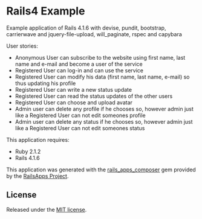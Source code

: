 Rails4 Example
================
Example application of Rails 4.1.6 with devise, pundit, bootstrap, carrierwave and jquery-file-upload, will_paginate, rspec and capybara

User stories:

* Anonymous User can subscribe to the website using first name, last name and e-mail and become a user of the service
* Registered User can log-in and can use the service
* Registered User can modify his data (first name, last name, e-mail) so thus updating his profile
* Registered User can write a new status update
* Registered User can read the status updates of the other users
* Registered User can choose and upload avatar
* Admin user can delete any profile if he chooses so, however admin just like a Registered User can not edit someones profile
* Admin user can delete any status if he chooses so, however admin just like a Registered User can not edit someones status

This application requires:

- Ruby 2.1.2
- Rails 4.1.6

This application was generated with the [rails_apps_composer](https://github.com/RailsApps/rails_apps_composer) gem
provided by the [RailsApps Project](http://railsapps.github.io/).


## License
Released under the [MIT license](http://www.opensource.org/licenses/MIT).